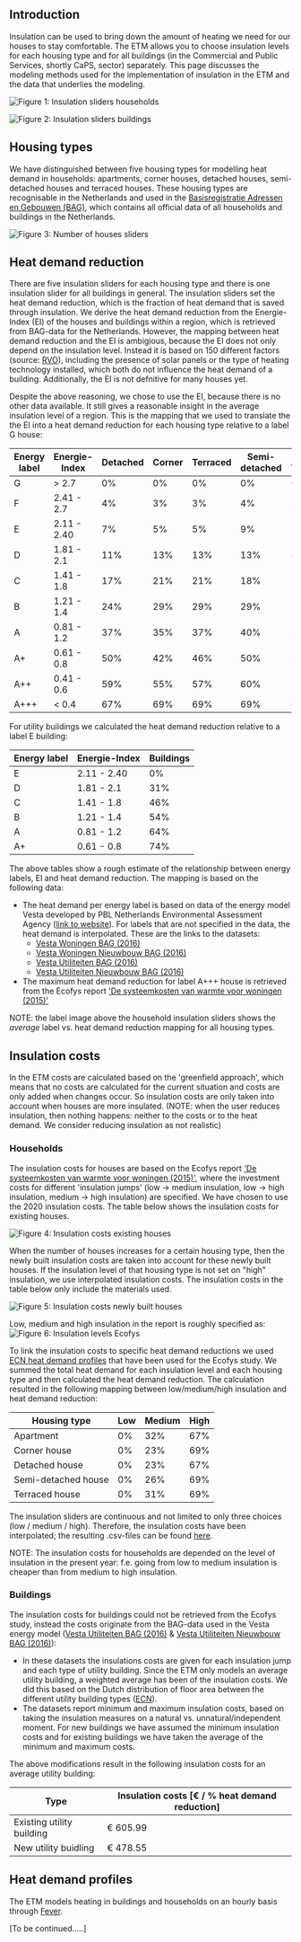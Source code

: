 Introduction
------------

Insulation can be used to bring down the amount of heating we need for our houses to stay comfortable. The ETM allows you to choose insulation levels for each housing type and for all buildings (in the Commercial and Public Services, shortly CaPS, sector) separately. This page discusses the modeling methods used for the implementation of insulation in the ETM and the data that underlies the modeling.


![Figure 1: Insulation sliders households](../images/insulation_sliders_households.png "Figure 1: Insulation sliders households")


![Figure 2: Insulation sliders buildings](../images/insulation_sliders_buildings.png "Figure 2: Insulation sliders buildings")

Housing types
--------

We have distinguished between five housing types for modelling heat demand in households: apartments, corner houses, detached houses, semi-detached houses and terraced houses. These housing types are recognisable in the Netherlands and used in the [Basisregistratie Adressen en Gebouwen (BAG)](https://bagviewer.kadaster.nl/lvbag/bag-viewer/index.html#?geometry.x=160000&geometry.y=455000&zoomlevel=0), which contains all official data of all households and buildings in the Netherlands. 

![Figure 3: Number of houses sliders](../images/housing_stock_sliders.png "Figure 3: Number of houses sliders")


Heat demand reduction
--------

There are five insulation sliders for each housing type and there is one insulation slider for all buildings in general. The insulation sliders set the heat demand reduction, which is the fraction of heat demand that is saved through insulation. We derive the heat demand reduction from the Energie-Index (EI) of the houses and buildings within a region, which is retrieved from BAG-data for the Netherlands. However, the mapping between heat demand reduction and the EI is ambigious, because the EI does not only depend on the insulation level. Instead it is based on 150 different factors (source: [RVO](https://www.rvo.nl/onderwerpen/duurzaam-ondernemen/gebouwen/wetten-en-regels-gebouwen/bestaande-bouw/energie-index)), including the presence of solar panels or the type of heating technology installed, which both do not influence the heat demand of a building. Additionally, the EI is not defnitive for many houses yet.

Despite the above reasoning, we chose to use the EI, because there is no other data available. It still gives a reasonable insight in the average insulation level of a region. This is the mapping that we used to translate the the EI into a heat demand reduction for each housing type relative to a label G house: 

| Energy label |	Energie-Index | Detached | Corner| Terraced | Semi-detached | Apartement | 
| ---- | ----|---- |---- | --- |---|--- |
| G	| > 2.7 |	0% | 	0% |	0% |	0% |	0% |
| F |	2.41 - 2.7 |	4% | 	3% |	3% |	4% | 3% |
| E |	2.11 - 2.40 |	7% | 	5% |	5% |	9% | 5% |
| D	 | 1.81 - 2.1 |	11% | 	13% |	13% |	13% | 8% |
| C |	1.41 - 1.8 | 17% |	 21% |	21% |	18% | 17% |
| B |	1.21 - 1.4 | 24% |	 29%  |	29% |29% | 27% |
| A |	0.81 - 1.2 | 37% |  35% |	37% |	40% | 32% |
| A+ |	0.61 - 0.8 | 50% |	42% |	46% |	50% | 38% |
| A++ | 0.41 - 0.6 | 59% | 55% |	57% |	60% | 52% |
| A+++ |	< 0.4 | 67% |  69% | 69% |	69% | 67% |


For utility buildings we calculated the heat demand reduction relative to a label E building:

| Energy label | Energie-Index | Buildings | 
| ------ | ------ | ------ |
| E |	2.11 - 2.40 | 0% |
| D	 | 1.81 - 2.1 | 31% |
| C |	1.41 - 1.8 | 46% |
| B |	1.21 - 1.4 | 54% | 
| A | 0.81 - 1.2 | 64% | 
| A+ |	0.61 - 0.8 | 74% | 

The above tables show a rough estimate of the relationship between energy labels, EI and heat demand reduction. The mapping is based on the following data:

- The heat demand per energy label is based on data of the energy model Vesta developed by PBL Netherlands Environmental Assessment Agency ([link to website](https://www.pbl.nl/vesta)). For labels that are not specified in the data, the heat demand is interpolated. These are the links to the datasets: 
	- [Vesta Woningen BAG (2016)](https://github.com/RuudvandenWijngaart/VestaDV/blob/master/data/20160707_Woningen_BAG.csv)
	- [Vesta Woningen Nieuwbouw BAG (2016)](https://github.com/RuudvandenWijngaart/VestaDV/blob/master/data/20160525_Woningen_Nieuwbouw_BAG.csv)
	- [Vesta Utiliteiten BAG (2016)](https://github.com/RuudvandenWijngaart/VestaDV/blob/master/data/20160706_Utiliteiten_BAG.csv)
	- [Vesta Utiliteiten Nieuwbouw BAG (2016)](https://github.com/RuudvandenWijngaart/VestaDV/blob/master/data/20160525_Utiliteiten_Nieuwbouw_BAG.csv)
- The maximum heat demand reduction for label A+++ house is retrieved from the Ecofys report ['De systeemkosten van warmte voor woningen (2015)'](https://refman.energytransitionmodel.com/publications/2063)

NOTE: the label image above the household insulation sliders shows the *average* label vs. heat demand reduction mapping for all housing types. 


Insulation costs
--------

In the ETM costs are calculated based on the 'greenfield approach', which means that no costs are calculated for the current situation and costs are only added when changes occur. So insulation costs are only taken into account when houses are more insulated. (NOTE: when the user reduces insulation, then nothing happens: neither to the costs or to the heat demand. We consider reducing insulation as not realistic)

### Households

The insulation costs for houses are based on the Ecofys report ['De systeemkosten van warmte voor woningen (2015)'](https://refman.energytransitionmodel.com/publications/2063), where the investment costs for different 'insulation jumps' (low -> medium insulation, low -> high insulation, medium -> high insulation) are specified. We have chosen to use the 2020 insulation costs. The table below shows the insulation costs for existing houses.

![Figure 4: Insulation costs existing houses](../images/insulation_costs_existing_houses.png "Figure 4: Insulation costs existing houses")

When the number of houses increases for a certain housing type, then the newly built insulation costs are taken into account for these newly built houses. If the insulation level of that housing type is not set on "high" insulation, we use interpolated insulation costs. The insulation costs in the table below only include the materials used. 

![Figure 5: Insulation costs newly built houses](../images/insulation_costs_new_houses.png "Figure 5: Insulation costs newly built houses")

Low, medium and high insulation in the report is roughly specified as:
![Figure 6: Insulation levels Ecofys](../images/insulation_levels_Ecofys.png "Figure 6: Insulation levels Ecofys")

To link the insulation costs to specific heat demand reductions we used [ECN heat demand profiles](https://github.com/quintel/modeling_experiments/blob/master/heat_demand_profiles/input_data/Ecofys_ECN_heating_profiles.csv) that have been used for the Ecofys study. We summed the total heat demand for each insulation level and each housing type and then calculated the heat demand reduction. The calculation resulted in the following mapping between low/medium/high insulation and heat demand reduction:

| Housing type | Low | Medium | High | 
| ------ | ------ | ------ |-----|
| Apartment | 0% | 32% | 67% |
| Corner house | 0% | 23% | 69% |
| Detached house | 0%| 23% | 67% |
| Semi-detached house | 0% | 26% | 69% |
| Terraced house | 0% | 31% | 69% | 

The insulation sliders are continuous and not limited to only three choices (low / medium / high). Therefore, the insulation costs have been interpolated; the resulting .csv-files can be found [here](https://github.com/quintel/etsource/tree/master/datasets/nl/real_estate). 

NOTE: The insulation costs for households are depended on the level of insulation in the present year: f.e. going from low to medium insulation is cheaper than from medium to high insulation. 

### Buildings

The insulation costs for buildings could not be retrieved from the Ecofys study, instead the costs originate from the BAG-data used in the Vesta energy model ([Vesta Utiliteiten BAG (2016)](https://github.com/RuudvandenWijngaart/VestaDV/blob/master/data/20160706_Utiliteiten_BAG.csv) & [Vesta Utiliteiten Nieuwbouw BAG (2016)](https://github.com/RuudvandenWijngaart/VestaDV/blob/master/data/20160525_Utiliteiten_Nieuwbouw_BAG.csv)):

- In these datasets the insulations costs are given for each insulation jump and each type of utility building. Since the ETM only models an average utility building, a weighted average has been of the insulation costs. We did this based on the Dutch distribution of floor area between the different utility building types ([ECN](https://www.rijksoverheid.nl/documenten/rapporten/2017/11/01/rapport-verkenning-utiliteitsbouw)). 
- The datasets report minimum and maximum insulation costs, based on taking the insulation measures on a natural vs. unnatural/independent moment. For new buildings we have assumed the minimum insulation costs and for existing buildings we have taken the average of the minimum and maximum costs.

The above modifications result in the following insulation costs for an average utility building:


| Type | Insulation costs [€ / % heat demand reduction] | 
| ------ | ------ | 
| Existing utility building |	€ 605.99 | 
| New utility buidling	 | € 478.55|


Heat demand profiles
--------

The ETM models heating in buildings and households on an hourly basis through [Fever](https://github.com/quintel/documentation/blob/master/general/fever.md).

[To be continued.....]

